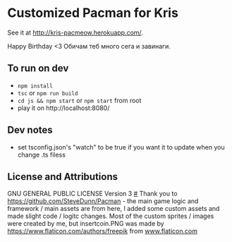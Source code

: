 ﻿# Customized Pacman for Kris
 
 See it at http://kris-pacmeow.herokuapp.com/.
 
Happy Birthday <3 Обичам теб много сега и завинаги.

## To run on dev
- ```npm install```
- ```tsc``` or ```npm run build```
- ```cd js && npm start``` or ```npm start``` from root
- play it on http://localhost:8080/

## Dev notes
- set tsconfig.json's "watch" to be true if you want it to update when you change .ts filess


## License and Attributions
GNU GENERAL PUBLIC LICENSE Version 3 [#](LICENSE.txt)
Thank you to https://github.com/SteveDunn/Pacman - the main game logic and framework / main assets are from here, I added some custom assets and made slight code / logitc changes.
Most of the custom sprites / images were created by me, but insertcoin.PNG was made by https://www.flaticon.com/authors/freepik from www.flaticon.com
